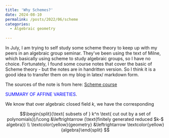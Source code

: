 ```yaml
---
title: 'Why Schemes?'
date: 2024-08-10
permalink: /posts/2022/06/scheme
categories:
  - Algebraic geometry 
  
---
```


In July, I am trying to self study some scheme theory to keep up with my peers in an algebraic group seminar. They've been using the text of Milne, which basically using scheme to study algebraic groups, so I have no choice. Fortunately, I found some course notes that cover the basic of Scheme theory - but the notes are in handritten version. So I think it is a good idea to transfer them on my blog in latex/ markdown form. 

The sources of the note is from here: [Scheme course](https://courses.maths.ox.ac.uk/course/view.php?id=5073)

<span style="color:blue">SUMMARY OF AFFINE VARIETIES</span>.

We know that over algebraic closed field $k$, we have the corresponding

$$\begin{split}(\text{ subsets of } k^n \text{ cut out by a set of polynomials})/\cong  &\leftrightarrow (\text{finitely generated reduced $k-$ algebra}) \\
\textcolor{yellow}{geometry} &\leftrightarrow  \textcolor{yellow}{algebra}\end{split}
$$


